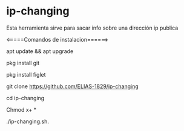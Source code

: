 # ip-changing
Esta herramienta sirve para sacar info sobre una dirección ip  publica 


<=====Comandos de instalacion======>

apt update && apt upgrade

pkg install git

pkg install figlet 

git clone https://github.com/ELIAS-1829/ip-changing

cd ip-changing

Chmod x+ * 

./ip-changing.sh.
